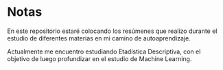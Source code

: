 # Notas
En este repositorio estaré colocando los resúmenes que realizo durante el estudio de diferentes materias en mi camino de autoaprendizaje.

Actualmente me encuentro estudiando Etadística Descriptiva, con el objetivo de luego profundizar en el estudio de Machine Learning.
